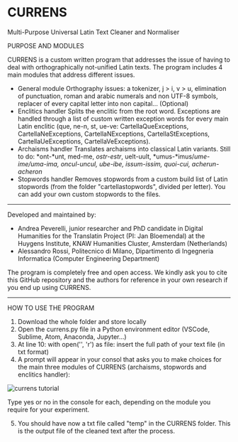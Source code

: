# CURRENS
Multi-Purpose Universal Latin Text Cleaner and Normaliser

PURPOSE AND MODULES

CURRENS is a custom written program that addresses the issue of having to deal with orthographically not-unified Latin texts.
The program includes 4 main modules that address different issues.

- General module
  Orthography issues: a tokenizer, j > i, v > u, elimination of punctuation, roman and arabic numerals and non UTF-8 symbols, replacer of every capital letter into non capital...
  (Optional)
- Enclitics handler
  Splits the enclitic from the root word. Exceptions are handled through a list of custom written exception words for every main Latin enclitic (que, ne-n, st, ue-ve: CartellaQueExceptions, CartellaNeExceptions, CartellaNExceptions, CartellaStExceptions, CartellaUeExceptions, CartellaVeExceptions).
- Archaisms handler
  Translates archaisms into classical Latin variants.
  Still to do: *ont-*unt, med-me, *ostr*-*estr*, uelt-uult, *umus-*imus/*ume-*ime/*uma*-*ima*, *oncul*-*uncul*, *ube-*ibe, *issum*-*issim*, quoi*-cui*, acherun*-acheron*
- Stopwords handler
  Removes stopwords from a custom build list of Latin stopwords (from the folder "cartellastopwords", divided per letter). You can add your own custom stopwords to the files.

---

Developed and maintained by:

- Andrea Peverelli, junior researcher and PhD candidate in Digital Humanities for the Translatin Project (PI: Jan Bloemendal) at the Huygens Institute, KNAW Humanities Cluster, Amsterdam (Netherlands)
- Alessandro Rossi, Politecnico di Milano, Dipartimento di Ingegneria Informatica (Computer Engineering Department)

The program is completely free and open access. We kindly ask you to cite this GitHub repository and the authors for reference in your own research if you end up using CURRENS.

---

HOW TO USE THE PROGRAM

1. Download the whole folder and store locally
2. Open the currens.py file in a Python environment editor (VSCode, Sublime, Atom, Anaconda, Jupyter...)
3. At line 10:
with open('', 'r') as file:
insert the full path of your text file (in txt format)
4. A prompt will appear in your consol that asks you to make choices for the main three modules of CURRENS (archaisms, stopwords and enclitics handler):

![currens tutorial](https://github.com/AndrewPeverells/CURRENS/assets/45845685/56b83004-f920-4b6f-a348-e0929be62fba)

Type yes or no in the console for each, depending on the module you require for your experiment.

5. You should have now a txt file called "temp" in the CURRENS folder. This is the output file of the cleaned text after the process.
